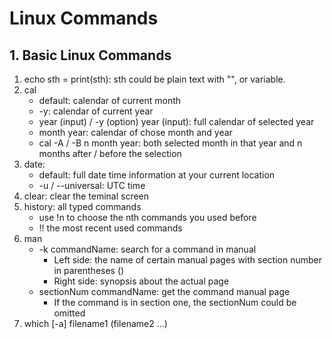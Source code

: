 # Linux Commands
## 1. Basic Linux Commands
1. echo sth = print(sth): sth could be plain text with "", or variable.
2. cal
   * default: calendar of current month
   * -y: calendar of current year
   * year (input) / -y (option) year (input): full calendar of selected year
   * month year: calendar of chose month and year
   * cal -A / -B n month year: both selected month in that year and n months after / before the selection
3. date: 
   * default: full date time information at your current location
   * -u / --universal: UTC time
4. clear: clear the teminal screen
5. history: all typed commands
   * use !n to choose the nth commands you used before
   * !! the most recent used commands
6. man
    * -k commandName: search for a command in manual
        * Left side: the name of certain manual pages with section number in parentheses ()
        * Right side: synopsis about the actual page
    * sectionNum commandName: get the command manual page 
        * If the command is in section one, the sectionNum could be omitted
7. which [-a] filename1 (filename2 ...)
        